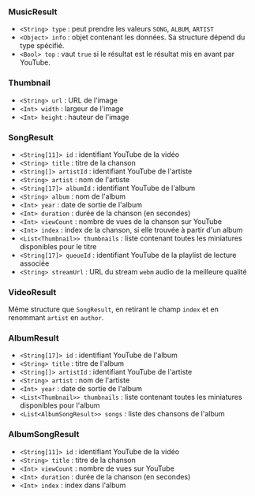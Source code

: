 ### MusicResult
- `<String> type` : peut prendre les valeurs `SONG`, `ALBUM`, `ARTIST`
- `<Object> info` : objet contenant les données. Sa structure dépend du type spécifié.
- `<Bool> top` : vaut `true` si le résultat est le résultat mis en avant par YouTube.

### Thumbnail
- `<String> url` : URL de l'image
- `<Int> width` : largeur de l'image
- `<Int> height` : hauteur de l'image

### SongResult
- `<String[11]> id` : identifiant YouTube de la vidéo
- `<String> title` : titre de la chanson
- `<String[]> artistId` : identifiant YouTube de l'artiste
- `<String> artist` : nom de l'artiste
- `<String[17]> albumId` : identifiant YouTube de l'album
- `<String> album` : nom de l'album
- `<Int> year` : date de sortie de l'album
- `<Int> duration` : durée de la chanson (en secondes)
- `<Int> viewCount` : nombre de vues de la chanson sur YouTube
- `<Int> index` : index de la chanson, si elle trouvée à partir d'un album
- `<List<Thumbnail>> thumbnails` : liste contenant toutes les miniatures disponibles pour le titre
- `<String[17]> queueId` : identifiant YouTube de la playlist de lecture associée
- `<String> streamUrl` : URL du stream `webm` audio de la meilleure qualité

### VideoResult
Même structure que `SongResult`, en retirant le champ `index` et en renommant `artist` en `author`.

### AlbumResult
- `<String[17]> id` : identifiant YouTube de l'album
- `<String> title` : titre de l'album
- `<String[]> artistId` : identifiant YouTube de l'artiste
- `<String> artist` : nom de l'artiste
- `<Int> year` : date de sortie de l'album
- `<List<Thumbnail>> thumbnails` : liste contenant toutes les miniatures disponibles pour l'album
- `<List<AlbumSongResult>> songs` : liste des chansons de l'album

### AlbumSongResult
- `<String[11]> id` : identifiant YouTube de la vidéo
- `<String> title` : titre de la chanson
- `<Int> viewCount` : nombre de vues sur YouTube
- `<Int> duration` : durée de la chanson (en secondes)
- `<Int> index` : index dans l'album